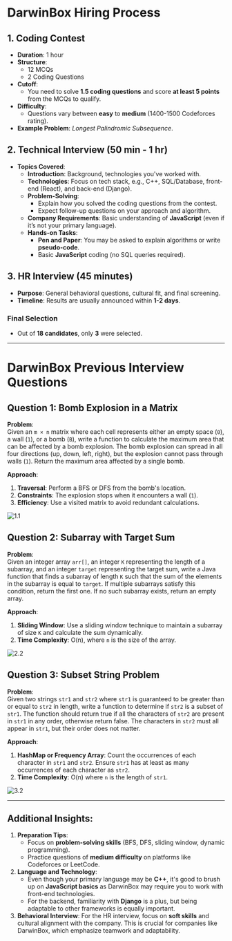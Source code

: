 # DarwinBox Hiring Process

## 1. Coding Contest
- **Duration**: 1 hour
- **Structure**: 
  - 12 MCQs 
  - 2 Coding Questions
- **Cutoff**: 
  - You need to solve **1.5 coding questions** and score **at least 5 points** from the MCQs to qualify.
- **Difficulty**: 
  - Questions vary between **easy** to **medium** (1400-1500 Codeforces rating).
- **Example Problem**: *Longest Palindromic Subsequence*.

## 2. Technical Interview (50 min - 1 hr)
- **Topics Covered**: 
  - **Introduction**: Background, technologies you've worked with.
  - **Technologies**: Focus on tech stack, e.g., C++, SQL/Database, front-end (React), and back-end (Django).
  - **Problem-Solving**: 
    - Explain how you solved the coding questions from the contest.
    - Expect follow-up questions on your approach and algorithm.
  - **Company Requirements**: Basic understanding of **JavaScript** (even if it’s not your primary language).
  - **Hands-on Tasks**: 
    - **Pen and Paper**: You may be asked to explain algorithms or write **pseudo-code**.
    - Basic **JavaScript** coding (no SQL queries required).

## 3. HR Interview (45 minutes)
- **Purpose**: General behavioral questions, cultural fit, and final screening.
- **Timeline**: Results are usually announced within **1-2 days**.

### Final Selection
- Out of **18 candidates**, only **3** were selected.

---

# DarwinBox Previous Interview Questions

## Question 1: Bomb Explosion in a Matrix
**Problem**:  
Given an `m × n` matrix where each cell represents either an empty space (`0`), a wall (`1`), or a bomb (`B`), write a function to calculate the maximum area that can be affected by a bomb explosion. The bomb explosion can spread in all four directions (up, down, left, right), but the explosion cannot pass through walls (`1`). Return the maximum area affected by a single bomb.

**Approach**:
1. **Traversal**: Perform a BFS or DFS from the bomb's location.
2. **Constraints**: The explosion stops when it encounters a wall (`1`).
3. **Efficiency**: Use a visited matrix to avoid redundant calculations.



![1.1](C:\Users\saisa\Desktop\1.1.png)



## Question 2: Subarray with Target Sum
**Problem**:  
Given an integer array `arr[]`, an integer `K` representing the length of a subarray, and an integer `target` representing the target sum, write a Java function that finds a subarray of length `K` such that the sum of the elements in the subarray is equal to `target`. If multiple subarrays satisfy this condition, return the first one. If no such subarray exists, return an empty array.

**Approach**:
1. **Sliding Window**: Use a sliding window technique to maintain a subarray of size `K` and calculate the sum dynamically.
2. **Time Complexity**: O(n), where `n` is the size of the array.



![2.2](C:\Users\saisa\Desktop\2.2.png)

## Question 3: Subset String Problem
**Problem**:  
Given two strings `str1` and `str2` where `str1` is guaranteed to be greater than or equal to `str2` in length, write a function to determine if `str2` is a subset of `str1`. The function should return true if all the characters of `str2` are present in `str1` in any order, otherwise return false. The characters in `str2` must all appear in `str1`, but their order does not matter.

**Approach**:
1. **HashMap or Frequency Array**: Count the occurrences of each character in `str1` and `str2`. Ensure `str1` has at least as many occurrences of each character as `str2`.
2. **Time Complexity**: O(n) where `n` is the length of `str1`.



![3.2](C:\Users\saisa\Desktop\3.2.png)

---

## Additional Insights:
1. **Preparation Tips**: 
   - Focus on **problem-solving skills** (BFS, DFS, sliding window, dynamic programming).
   - Practice questions of **medium difficulty** on platforms like Codeforces or LeetCode.
2. **Language and Technology**: 
   - Even though your primary language may be **C++**, it's good to brush up on **JavaScript basics** as DarwinBox may require you to work with front-end technologies.
   - For the backend, familiarity with **Django** is a plus, but being adaptable to other frameworks is equally important.
3. **Behavioral Interview**: For the HR interview, focus on **soft skills** and cultural alignment with the company. This is crucial for companies like DarwinBox, which emphasize teamwork and adaptability.
